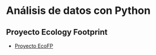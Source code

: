 # Análisis de datos con Python

## Proyecto Ecology Footprint

- [Proyecto EcoFP](https://github.com/Flor37/Analisis-de-datos-con-Python/blob/main/EcoFP.ipynb) 
